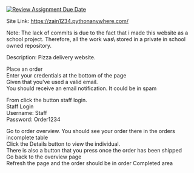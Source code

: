 [![Review Assignment Due Date](https://classroom.github.com/assets/deadline-readme-button-22041afd0340ce965d47ae6ef1cefeee28c7c493a6346c4f15d667ab976d596c.svg)](https://classroom.github.com/a/Z0QuTRu6)

Site Link: https://zain1234.pythonanywhere.com/

Note: The lack of commits is due to the fact that i made this website as a school project. Therefore, all the work was\ 
stored in a private in school owned repository. 

Description: Pizza delivery website. 

Place an order\
Enter your credentials at the bottom of the page\
Given that you've used a valid email.\
You should receive an email notification.
It could be in spam

From click the button staff login.\
Staff Login\
    Username: Staff\
    Password: Order1234

Go to order overview. You should see your order there in the orders incomplete table\
Click the Details button to view the individual.\
There is also a button that you press once the order has been shipped\
Go back to the overview page\
Refresh the page and the order should be in order Completed area

